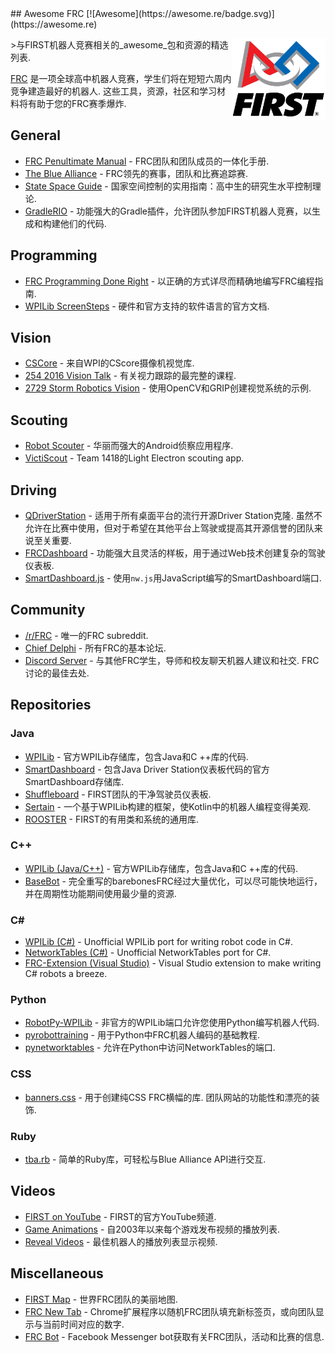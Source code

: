 <div class="github-widget" data-repo="andrewda/awesome-frc"></div>
<script async src="https://pagead2.googlesyndication.com/pagead/js/adsbygoogle.js"></script><ins class="adsbygoogle" style="display:block" data-ad-client="ca-pub-6890694312814945" data-ad-slot="5473692530" data-ad-format="auto"  data-full-width-responsive="true"></ins><script>(adsbygoogle = window.adsbygoogle || []).push({});</script>
## Awesome FRC [![Awesome](https://awesome.re/badge.svg)](https://awesome.re)

[<img src="https://raw.githubusercontent.com/andrewda/awesome-frc/master/media/first.svg?sanitize=true" align="right" width="150">](https://www.firstinspires.org/robotics/frc)

&gt;与FIRST机器人竞赛相关的_awesome_包和资源的精选列表.

[FRC](https://www.firstinspires.org/robotics/frc)  是一项全球高中机器人竞赛，学生们将在短短六周内竞争建造最好的机器人.  这些工具，资源，社区和学习材料将有助于您的FRC赛季爆炸.



## General

- [FRC Penultimate Manual](https://github.com/MC42/FRCPenultimateManual) -  FRC团队和团队成员的一体化手册.
- [The Blue Alliance](https://github.com/the-blue-alliance/the-blue-alliance) -  FRC领先的赛事，团队和比赛追踪赛.
- [State Space Guide](https://github.com/calcmogul/state-space-guide) - 国家空间控制的实用指南：高中生的研究生水平控制理论.
- [GradleRIO](https://github.com/wpilibsuite/GradleRIO) - 功能强大的Gradle插件，允许团队参加FIRST机器人竞赛，以生成和构建他们的代码.

## Programming

- [FRC Programming Done Right](http://frc-pdr.readthedocs.io/en/latest/) - 以正确的方式详尽而精确地编写FRC编程指南.
- [WPILib ScreenSteps](https://wpilib.screenstepslive.com) - 硬件和官方支持的软件语言的官方文档.

## Vision

- [CSCore](https://github.com/wpilibsuite/cscore) - 来自WPI的CScore摄像机视觉库.
- [254 2016 Vision Talk](https://www.youtube.com/watch?v=rLwOkAJqImo) - 有关视力跟踪的最完整的课程.
- [2729 Storm Robotics Vision](https://github.com/2729StormRobotics/StormCV2017) - 使用OpenCV和GRIP创建视觉系统的示例.

## Scouting

- [Robot Scouter](https://github.com/SUPERCILEX/Robot-Scouter) - 华丽而强大的Android侦察应用程序.
- [VictiScout](https://github.com/FRCScout/FRCScout) -  Team 1418的Light Electron scouting app.

## Driving

- [QDriverStation](https://github.com/FRC-Utilities/QDriverStation)   - 适用于所有桌面平台的流行开源Driver Station克隆.  虽然不允许在比赛中使用，但对于希望在其他平台上驾驶或提高其开源信誉的团队来说至关重要.
- [FRCDashboard](https://github.com/FRCDashboard/FRCDashboard) - 功能强大且灵活的样板，用于通过Web技术创建复杂的驾驶仪表板.
- [SmartDashboard.js](https://github.com/erikuhlmann/SmartDashboard.js) - 使用`nw.js`用JavaScript编写的SmartDashboard端口.

## Community

- [/r/FRC](https://www.reddit.com/r/FRC/) - 唯一的FRC subreddit.
- [Chief Delphi](https://www.chiefdelphi.com/forums/portal.php) - 所有FRC的基本论坛.
- [Discord Server](http://discord.gg/frc)   - 与其他FRC学生，导师和校友聊天机器人建议和社交.  FRC讨论的最佳去处.

## Repositories

### Java

- [WPILib](https://github.com/wpilibsuite/allwpilib) - 官方WPILib存储库，包含Java和C ++库的代码.
- [SmartDashboard](https://github.com/wpilibsuite/SmartDashboard) - 包含Java Driver Station仪表板代码的官方SmartDashboard存储库.
- [Shuffleboard](https://github.com/wpilibsuite/Shuffleboard) -  FIRST团队的干净驾驶员仪表板.
- [Sertain](https://github.com/sertain/sertain) - 一个基于WPILib构建的框架，使Kotlin中的机器人编程变得美观.
- [ROOSTER](https://github.com/flamingchickens1540/ROOSTER) -  FIRST的有用类和系统的通用库.

### C++

- [WPILib (Java/C++)](https://github.com/wpilibsuite/allwpilib) - 官方WPILib存储库，包含Java和C ++库的代码.
- [BaseBot](https://github.com/frc5024/basebot) - 完全重写的barebonesFRC经过大量优化，可以尽可能快地运行，并在周期性功能期间使用最少量的资源.

### C#

- [WPILib (C#)](https://github.com/robotdotnet/WPILib) - Unofficial WPILib port for writing robot code in C#.
- [NetworkTables (C#)](https://github.com/robotdotnet/NetworkTables) - Unofficial NetworkTables port for C#.
- [FRC-Extension (Visual Studio)](https://github.com/robotdotnet/FRC-Extension) - Visual Studio extension to make writing C# robots a breeze.

### Python

- [RobotPy-WPILib](https://github.com/robotpy/robotpy-wpilib) - 非官方的WPILib端口允许您使用Python编写机器人代码.
- [pyrobottraining](https://github.com/robotpy/pyrobottraining) - 用于Python中FRC机器人编码的基础教程.
- [pynetworktables](https://github.com/robotpy/pynetworktables) - 允许在Python中访问NetworkTables的端口.

### CSS

- [banners.css](https://github.com/ErikBoesen/banners.css)   - 用于创建纯CSS FRC横幅的库.  团队网站的功能性和漂亮的装饰.

### Ruby
- [tba.rb](https://github.com/frc1418/tba.rb) - 简单的Ruby库，可轻松与Blue Alliance API进行交互.

## Videos
- [FIRST on YouTube](https://www.youtube.com/user/FIRSTWorldTube) -  FIRST的官方YouTube频道.
- [Game Animations](https://www.youtube.com/watch?v=uYNu9cQac1o&list=PLOPIDgAYFKaQmz6aznEMAbewtqqT7FCqY) - 自2003年以来每个游戏发布视频的播放列表.
- [Reveal Videos](https://www.youtube.com/watch?v=2zu1EzyKRRE&list=PLocx3vY5mUKNSVfiI1kEjZ9AXtMu1N7-B) - 最佳机器人的播放列表显示视频.

## Miscellaneous

- [FIRST Map](https://firstmap.github.io) - 世界FRC团队的美丽地图.
- [FRC New Tab](https://chrome.google.com/webstore/detail/frc-new-tab/agmoglelphhinnadfmbfodhkdagibkop) -  Chrome扩展程序以随机​​FRC团队填充新标签页，或向团队显示与当前时间对应的数字.
- [FRC Bot](https://github.com/FRC-Bot/FRCBot-ChatBot) -  Facebook Messenger bot获取有关FRC团队，活动和比赛的信息.
